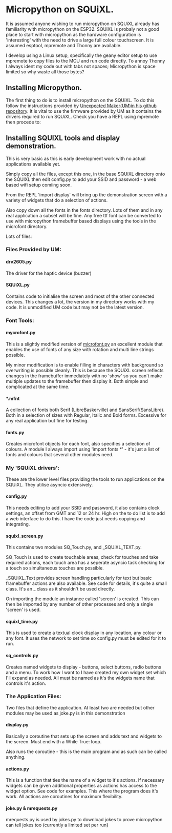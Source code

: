 # Micropython on SQUiXL.

It is assumed anyone wishing to run micropython on SQUiXL already has familiarity with micropython on the ESP32. SQUiXL is probaly not a good place to start with micropython as the hardware configuration is 'interesting' with the need to drive a large full colour touchscreen. It is assumed esptool, mpremote and Thonny are available.

I develop using a Linux setup, specifically the geany editor setup to use mpremote to copy files to the MCU and run code directly. To annoy Thonny I always ident my code out with tabs not spaces; Micropython is space limited so why waste all those bytes? 

## Installing Micropython.

The first thing to do is to install micropython on the SQUiXL. To do this follow the instructions provided by [Unexpected Maker(UM)in his github repository](https://github.com/UnexpectedMaker/SQUiXL/tree/main/firmware). It is vital to use the firmware provided by UM as it contains the drivers required to run SQUiXL. Check you have a REPL using mpremote then procede to:
 
 
## Installing SQUIXL tools and display demonstration.

This is very basic as this is early development work with no actual applications available yet.

Simply copy all the files, except this one, in the base SQUiXL directory onto the SQUIXL then edit config.py to add your SSID and password - a web based wifi setup comiing soon. 

From the REPL 'import display' will bring up the demonstration screen with a variety of widgets that do a selection of actions.

Also copy down all the fonts in the fonts directory. Lots of them and in any real application a subset will be fine. Any free ttf font can be converted to use with micropython framebuffer based displays using the tools in the microfont directory.

Lots of files:

### Files Provided by UM:

#### drv2605.py

The driver for the haptic device (buzzer)
#### SQUiXL.py  

Contains code to initialise the screen and most of the other connected devices. This changes a lot, the version in my directory works with my code. It is unmodified UM code but may not be the latest version.

### Font Tools:

#### mycrofont.py 
This is a slightly modified version of [microfont.py](https://github.com/antirez/microfont) an excellent module that enables the use of fonts of any size with rotation and multi line strings possible. 

My minor modification is to enable filling in characters with background so overwriting is possible cleanly. This is because the SQUiXL screen reflects changes in the framebuffer immediately with no 'show' so you can't make multiple updates to the framebuffer then display it. Both simple and complicated at the same time.

#### *.mfnt 
A collection of fonts both Serif (LibreBaskerville) and SansSerif(SansLibre). Both in a selection of sizes with Regular, Italic and Bold forms. Excessive for any real application but fine for testing.

#### fonts.py 

Creates microfont objects for each font, also specifies a selection of colours. A module I always import using 'import fonts *' - it's just a list of fonts and colours that several other modules need.

### My 'SQUiXL drivers':

These are the lower level files providing the tools to run applications on the SQUiXL. They utilise asyncio extensively.

#### config.py

This needs editing to add your SSID and password, it also contains clock settings, an offset from GMT and 12 or 24 hr. High on the to do list is to add a web interface to do this. I have the code just needs copying and integrating.

#### squixl_screen.py

This contains two modules SQ_Touch.py, and _SQUiXL_TEXT.py.

SQ_Touch is used to create touchable areas, check for touches and take required actions, each touch area has a seperate asyncio task checking for a touch so simultaneous touches are possible.

_SQUiXL_Text provides screen handling particularly for text but basic framebuffer actions are also available. See code for details, it's quite a small class. It's an _ class as it shouldn't be used directly. 

On importing the module an instance called 'screen' is created. This can then be imported by any number of other processes and only a single 'screen' is used.

#### squixl_time.py

This is used to create a textual clock display in any location, any colour or any font. It uses the network to set time so config.py must be edited for it to run.

#### sq_controls.py

Creates named widgets to display - buttons, select buttons, radio buttons and a menu. To work how I want to I have created my own widget set which I'll expand as needed. All must be named as it's the widgets name that controls it's action.

### The Application Files:

Two files that define the application. At least two are needed but other modules may be used as joke.py is in this demonstration

#### display.py

Basically a coroutine that sets up the screen and adds text and widgets to the screen. Must end with a While True: loop.

Also runs the coroutine - this is the main program and as such can be called anything.

#### actions.py

This is a function that ties the name of a widget to it's actions. If necessary widgets can be given additional properties as actions has access to the widget option. See code for examples. This where the program does it's work. All actions are coroutines for maximum flexibility.

#### joke.py & mrequests.py

mrequests.py is used by jokes.py to download jokes to prove micropython can tell jokes too (currently a limited set per run}